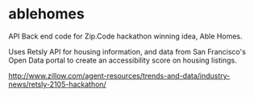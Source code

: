 # ablehomes

API Back end code for Zip.Code hackathon winning idea, Able Homes.

Uses Retsly API for housing information, and data from San Francisco's Open Data portal to create an accessibility score on housing listings.

http://www.zillow.com/agent-resources/trends-and-data/industry-news/retsly-2105-hackathon/
